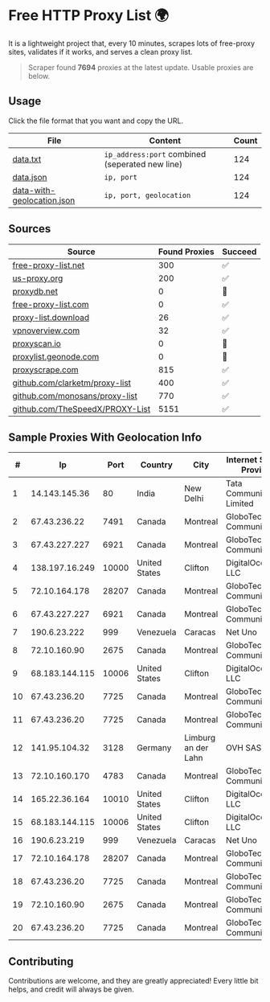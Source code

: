 
# Free HTTP Proxy List 🌍

It is a lightweight project that, every 10 minutes, scrapes lots of free-proxy sites, validates if it works, and serves a clean proxy list.


> Scraper found **7694** proxies at the latest update. Usable proxies are below.

## Usage

Click the file format that you want and copy the URL.


|File|Content|Count|
|----|-------|-----|
|[data.txt](https://raw.githubusercontent.com/themiralay/Proxy-List-World/master/data.txt)|`ip_address:port` combined (seperated new line)|124|
|[data.json](https://raw.githubusercontent.com/themiralay/Proxy-List-World/master/data.json)|`ip, port`|124|
|[data-with-geolocation.json](https://raw.githubusercontent.com/themiralay/Proxy-List-World/master/data-with-geolocation.json)|`ip, port, geolocation`|124|

## Sources

|Source|Found Proxies|Succeed|
|------|-------------|-------|
|[free-proxy-list.net](https://free-proxy-list.net)|300|✅|
|[us-proxy.org](https://www.us-proxy.org)|200|✅|
|[proxydb.net](http://proxydb.net)|0|🚫|
|[free-proxy-list.com](https://free-proxy-list.com/?page=&port=&type%5B%5D=http&type%5B%5D=https&up_time=0&search=Search)|0|✅|
|[proxy-list.download](https://www.proxy-list.download/HTTP)|26|✅|
|[vpnoverview.com](https://vpnoverview.com/privacy/anonymous-browsing/free-proxy-servers)|32|✅|
|[proxyscan.io](https://www.proxyscan.io)|0|🚫|
|[proxylist.geonode.com](https://proxylist.geonode.com/api/proxy-list?limit=300&page=1&sort_by=lastChecked&sort_type=desc&protocols=http,https)|0|🚫|
|[proxyscrape.com](https://api.proxyscrape.com/v2/?request=displayproxies&protocol=http&timeout=10000&country=all&ssl=all&anonymity=all)|815|✅|
|[github.com/clarketm/proxy-list](https://raw.githubusercontent.com/clarketm/proxy-list/master/proxy-list-raw.txt)|400|✅|
|[github.com/monosans/proxy-list](https://raw.githubusercontent.com/monosans/proxy-list/main/proxies/http.txt)|770|✅|
|[github.com/TheSpeedX/PROXY-List](https://raw.githubusercontent.com/TheSpeedX/PROXY-List/master/http.txt)|5151|✅|


## Sample Proxies With Geolocation Info

|#|Ip|Port|Country|City|Internet Service Provider|
|-|--|----|-------|----|-------------------------|
|1|14.143.145.36|80|India|New Delhi|Tata Communications Limited|
|2|67.43.236.22|7491|Canada|Montreal|GloboTech Communications|
|3|67.43.227.227|6921|Canada|Montreal|GloboTech Communications|
|4|138.197.16.249|10000|United States|Clifton|DigitalOcean, LLC|
|5|72.10.164.178|28207|Canada|Montreal|GloboTech Communications|
|6|67.43.227.227|6921|Canada|Montreal|GloboTech Communications|
|7|190.6.23.222|999|Venezuela|Caracas|Net Uno|
|8|72.10.160.90|2675|Canada|Montreal|GloboTech Communications|
|9|68.183.144.115|10006|United States|Clifton|DigitalOcean, LLC|
|10|67.43.236.20|7725|Canada|Montreal|GloboTech Communications|
|11|67.43.236.20|7725|Canada|Montreal|GloboTech Communications|
|12|141.95.104.32|3128|Germany|Limburg an der Lahn|OVH SAS|
|13|72.10.160.170|4783|Canada|Montreal|GloboTech Communications|
|14|165.22.36.164|10010|United States|Clifton|DigitalOcean, LLC|
|15|68.183.144.115|10006|United States|Clifton|DigitalOcean, LLC|
|16|190.6.23.219|999|Venezuela|Caracas|Net Uno|
|17|72.10.164.178|28207|Canada|Montreal|GloboTech Communications|
|18|67.43.236.20|7725|Canada|Montreal|GloboTech Communications|
|19|72.10.160.90|2675|Canada|Montreal|GloboTech Communications|
|20|67.43.236.20|7725|Canada|Montreal|GloboTech Communications|



## Contributing

Contributions are welcome, and they are greatly appreciated! Every
little bit helps, and credit will always be given.

